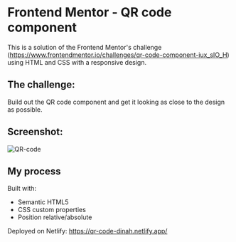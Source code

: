 # Frontend Mentor - QR code component
This is a solution of the Frontend Mentor's challenge (https://www.frontendmentor.io/challenges/qr-code-component-iux_sIO_H) using HTML and CSS with a responsive design.

## The challenge:
Build out the QR code component and get it looking as close to the design as possible.

## Screenshot:
![QR-code](https://user-images.githubusercontent.com/74897464/160409125-029ecb04-6bf1-4d43-a0c9-51ba86664379.jpeg)

## My process
Built with:
- Semantic HTML5 
- CSS custom properties
- Position relative/absolute

Deployed on Netlify: https://qr-code-dinah.netlify.app/
